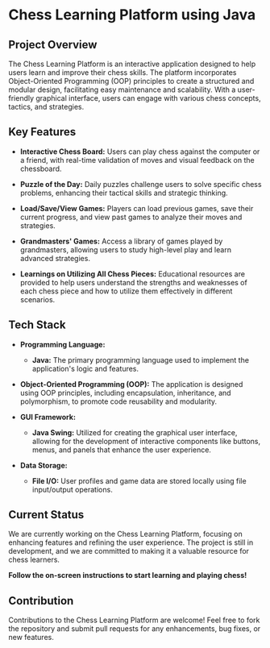 
# Chess Learning Platform using Java

## Project Overview

The Chess Learning Platform is an interactive application designed to help users learn and improve their chess skills. The platform incorporates Object-Oriented Programming (OOP) principles to create a structured and modular design, facilitating easy maintenance and scalability. With a user-friendly graphical interface, users can engage with various chess concepts, tactics, and strategies.

## Key Features

- **Interactive Chess Board:** Users can play chess against the computer or a friend, with real-time validation of moves and visual feedback on the chessboard.

- **Puzzle of the Day:** Daily puzzles challenge users to solve specific chess problems, enhancing their tactical skills and strategic thinking.

- **Load/Save/View Games:** Players can load previous games, save their current progress, and view past games to analyze their moves and strategies.

- **Grandmasters' Games:** Access a library of games played by grandmasters, allowing users to study high-level play and learn advanced strategies.

- **Learnings on Utilizing All Chess Pieces:** Educational resources are provided to help users understand the strengths and weaknesses of each chess piece and how to utilize them effectively in different scenarios.

## Tech Stack

- **Programming Language:**
  - **Java:** The primary programming language used to implement the application's logic and features.

- **Object-Oriented Programming (OOP):** The application is designed using OOP principles, including encapsulation, inheritance, and polymorphism, to promote code reusability and modularity.

- **GUI Framework:**
  - **Java Swing:** Utilized for creating the graphical user interface, allowing for the development of interactive components like buttons, menus, and panels that enhance the user experience.

- **Data Storage:**
  - **File I/O:** User profiles and game data are stored locally using file input/output operations.

## Current Status

We are currently working on the Chess Learning Platform, focusing on enhancing features and refining the user experience. The project is still in development, and we are committed to making it a valuable resource for chess learners.



 **Follow the on-screen instructions to start learning and playing chess!**

## Contribution

Contributions to the Chess Learning Platform are welcome! Feel free to fork the repository and submit pull requests for any enhancements, bug fixes, or new features.

